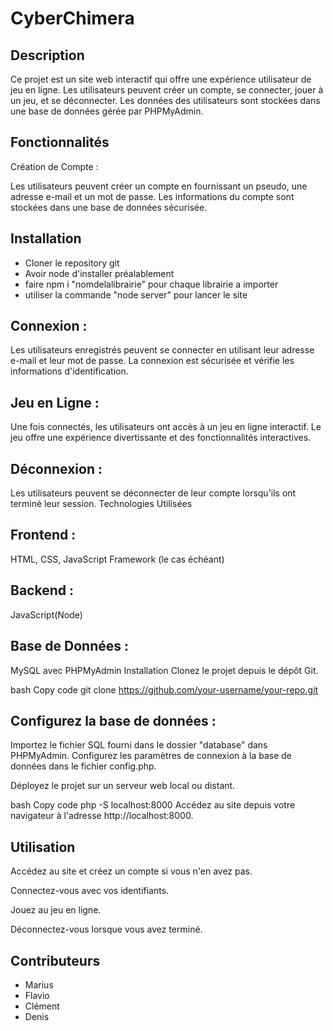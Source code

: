 
# CyberChimera
## Description
Ce projet est un site web interactif qui offre une expérience utilisateur de jeu en ligne. Les utilisateurs peuvent créer un compte, se connecter, jouer à un jeu, et se déconnecter. Les données des utilisateurs sont stockées dans une base de données gérée par PHPMyAdmin.

## Fonctionnalités
Création de Compte :

Les utilisateurs peuvent créer un compte en fournissant un pseudo, une adresse e-mail et un mot de passe.
Les informations du compte sont stockées dans une base de données sécurisée.
## Installation
- Cloner le repository git
- Avoir node d'installer préalablement
- faire npm i "nomdelalibrairie" pour chaque librairie a importer
- utiliser la commande "node server" pour lancer le site
## Connexion :

Les utilisateurs enregistrés peuvent se connecter en utilisant leur adresse e-mail et leur mot de passe.
La connexion est sécurisée et vérifie les informations d'identification.



## Jeu en Ligne :

Une fois connectés, les utilisateurs ont accès à un jeu en ligne interactif.
Le jeu offre une expérience divertissante et des fonctionnalités interactives.
## Déconnexion :

Les utilisateurs peuvent se déconnecter de leur compte lorsqu'ils ont terminé leur session.
Technologies Utilisées
## Frontend :

HTML, CSS, JavaScript
Framework (le cas échéant)
## Backend :

JavaScript(Node)

## Base de Données :

MySQL avec PHPMyAdmin
Installation
Clonez le projet depuis le dépôt Git.

bash
Copy code
git clone https://github.com/your-username/your-repo.git
## Configurez la base de données :

Importez le fichier SQL fourni dans le dossier "database" dans PHPMyAdmin.
Configurez les paramètres de connexion à la base de données dans le fichier config.php.

Déployez le projet sur un serveur web local ou distant.

bash
Copy code
php -S localhost:8000
Accédez au site depuis votre navigateur à l'adresse http://localhost:8000.

## Utilisation
Accédez au site et créez un compte si vous n'en avez pas.

Connectez-vous avec vos identifiants.

Jouez au jeu en ligne.

Déconnectez-vous lorsque vous avez terminé.

## Contributeurs
* Marius
* Flavio
* Clément
* Denis

